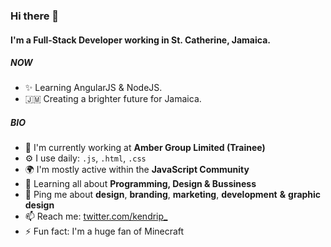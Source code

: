 ### Hi there 👋

#### I'm a Full-Stack Developer working in St. Catherine, Jamaica.

##### NOW

- ✨ Learning AngularJS & NodeJS.
- 🇯🇲 Creating a brighter future for Jamaica.

##### BIO

- 🏢 I'm currently working at **Amber Group Limited (Trainee)**
- ⚙️ I use daily: `.js`, `.html`, `.css`
- 🌍 I'm mostly active within the **JavaScript Community**
- 🌱 Learning all about **Programming, Design & Bussiness**
- 💬 Ping me about **design**, **branding**, **marketing**, **development** **&** **graphic design**
- 📫 Reach me: [twitter.com/kendrip\_](https://twitter.com/kendrip_)
- ⚡️ Fun fact: I'm a huge fan of Minecraft
